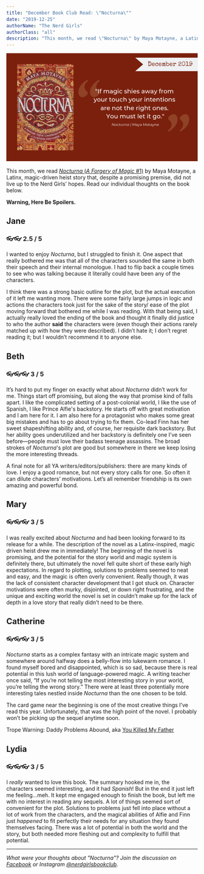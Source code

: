 ```yaml
---
title: "December Book Club Read: \"Nocturna\""
date: "2019-12-25"
authorName: "The Nerd Girls"
authorClass: "all"
description: "This month, we read \"Nocturna\" by Maya Motayne, a Latinx, magic-driven heist story that, despite a promising premise, did not live up to the Nerd Girls’ hopes. Read our individual thoughts on the book below."
---
```


![A photo of the cover of Nocturna](nocturna-122019.png)

This month, we read [*Nocturna* (*A Forgery of Magic* #1)](https://www.goodreads.com/book/show/35561260-nocturna) by Maya Motayne, a Latinx, magic-driven heist story that, despite a promising premise, did not live up to the Nerd Girls’ hopes. Read our individual thoughts on the book below.

**Warning, Here Be Spoilers.**

<h2 class="utl-color--jane">Jane</h2>

### 👓👓 2.5 / 5

I wanted to enjoy *Nocturna*, but I struggled to finish it. One aspect that really bothered me was that all of the characters sounded the same in both their speech and their internal monologue. I had to flip back a couple times to see who was talking because it literally could have been any of the characters.

I think there was a strong basic outline for the plot, but the actual execution of it left me wanting more. There were some fairly large jumps in logic and actions the characters took just for the sake of the story/ ease of the plot moving forward that bothered me while I was reading. With that being said, I actually really loved the ending of the book and thought it finally did justice to who the author **said** the characters were (even though their actions rarely matched up with how they were described). I didn’t hate it; I don’t regret reading it; but I wouldn’t recommend it to anyone else.

<h2 class="utl-color--elizabeth">Beth</h2>

### 👓👓👓 3 / 5

It’s hard to put my finger on exactly what about *Nocturna* didn’t work for me. Things start off promising, but along the way that promise kind of falls apart. I like the complicated setting of a post-colonial world, I like the use of Spanish, I like Prince Alfie's backstory. He starts off with great motivation and I am here for it. I am also here for a protagonist who makes some great big mistakes and has to go about trying to fix them. Co-lead Finn has her sweet shapeshifting ability and, of course, her requisite dark backstory. But her ability goes underutilized and her backstory is definitely one I’ve seen before—people must love their badass teenage assassins. The broad strokes of *Nocturna*'s plot are good but somewhere in there we keep losing the more interesting threads.

A final note for all YA writers/editors/publishers: there are many kinds of love. I enjoy a good romance, but not every story calls for one. So often it can dilute characters’ motivations. Let’s all remember friendship is its own amazing and powerful bond.

<h2 class="utl-color--mary">Mary</h2>

### 👓👓👓 3 / 5

I was really excited about *Nocturna* and had been looking forward to its release for a while. The description of the novel as a Latinx-inspired, magic driven heist drew me in immediately! The beginning of the novel is promising, and the potential for the story world and magic system is definitely there, but ultimately the novel fell quite short of these early high expectations. In regard to plotting, solutions to problems seemed to neat and easy, and the magic is often overly convenient. Really though, it was the lack of consistent character development that I got stuck on. Character motivations were often murky, disjointed, or down right frustrating, and the unique and exciting world the novel is set in couldn’t make up for the lack of depth in a love story that really didn’t need to be there.

<h2 class="utl-color--catherine">Catherine</h2>

### 👓👓👓 3 / 5

*Nocturna* starts as a complex fantasy with an intricate magic system and somewhere around halfway does a belly-flow into lukewarm romance. I found myself bored and disappointed, which is so sad, because there is real potential in this lush world of language-powered magic. A writing teacher once said, “If you’re not telling the most interesting story in your world, you’re telling the wrong story.” There were at least three potentially more interesting tales nestled inside *Nocturna* than the one chosen to be told.

The card game near the beginning is one of the most creative things I’ve read this year. Unfortunately, that was the high point of the novel. I probably won’t  be picking up the sequel anytime soon.

Trope Warning: Daddy Problems Abound, aka [You Killed My Father](https://tvtropes.org/pmwiki/pmwiki.php/Main/YouKilledMyFather)

<h2 class="utl-color--lydia">Lydia</h2>

### 👓👓👓 3 / 5

I *really* wanted to love this book. The summary hooked me in, the characters seemed interesting, and it had *Spanish*! But in the end it just left me feeling…meh.  It kept me engaged enough to finish the book, but left me with no interest in reading any sequels. A lot of things seemed sort of convenient for the plot. Solutions to problems just fell into place without a lot of work from the characters, and the magical abilities of Alfie and Finn just *happened* to fit perfectly their needs for any situation they found themselves facing. There was a lot of potential in both the world and the story, but both needed more fleshing out and complexity to fulfill that potential.

---

*What were your thoughts about "Nocturna"? Join the discussion on [Facebook](https://www.facebook.com/nerdgirlsbookclub) or Instagram [@nerdgirlsbookclub](https://www.instagram.com/nerdgirlsbookclub/).*
